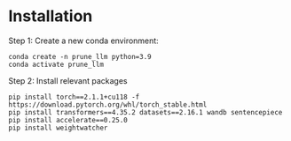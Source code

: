 # Installation  
Step 1: Create a new conda environment:
```
conda create -n prune_llm python=3.9
conda activate prune_llm
```
Step 2: Install relevant packages
```
pip install torch==2.1.1+cu118 -f https://download.pytorch.org/whl/torch_stable.html
pip install transformers==4.35.2 datasets==2.16.1 wandb sentencepiece
pip install accelerate==0.25.0
pip install weightwatcher

```
